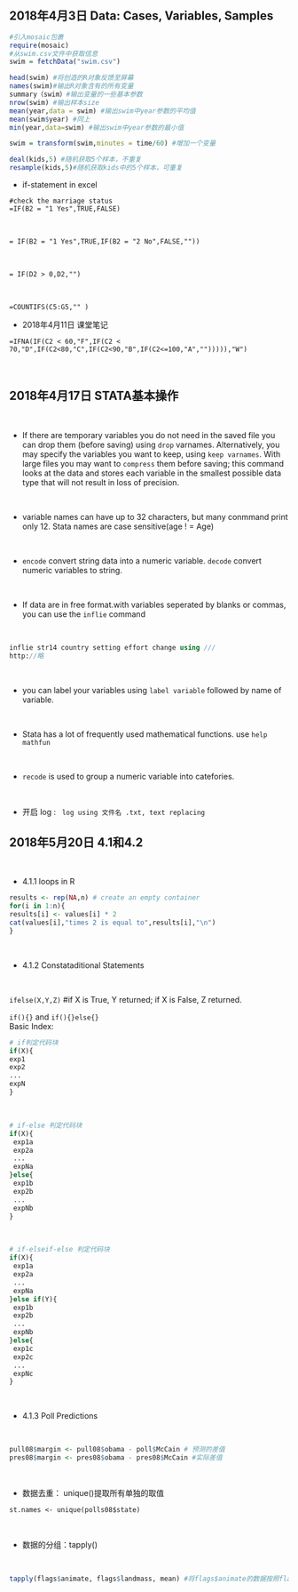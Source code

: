 2018年4月3日 Data: Cases, Variables, Samples
------------------------------------------
```r
#引入mosaic包裹
require(mosaic)
#从swim.csv文件中获取信息
swim = fetchData("swim.csv")

head(swim) #将创造的R对象反馈至屏幕
names(swim)#输出R对象含有的所有变量
summary（swim）#输出变量的一些基本参数
nrow(swim) #输出样本size
mean(year,data = swim) #输出swim中year参数的平均值
mean(swim$year) #同上
min(year,data=swim) #输出swim中year参数的最小值

swim = transform(swim,minutes = time/60) #增加一个变量

deal(kids,5) #随机获取5个样本，不重复
resample(kids,5)#随机获取kids中的5个样本，可重复
```

* if-statement in excel
```
#check the marriage status 
=IF(B2 = "1 Yes",TRUE,FALSE)
```
<br>

```
= IF(B2 = "1 Yes",TRUE,IF(B2 = "2 No",FALSE,""))
```
<br>

```
= IF(D2 > 0,D2,"")
```
<br>

```
=COUNTIFS(C5:G5,"" )
```

* 2018年4月11日 课堂笔记
```
=IFNA(IF(C2 < 60,"F",IF(C2 < 70,"D",IF(C2<80,"C",IF(C2<90,"B",IF(C2<=100,"A",""))))),"W")
```
<br>

2018年4月17日 STATA基本操作
------------------------
<br>

* If there are temporary variables you do not need in the saved file you can drop them (before saving) using ``drop`` varnames. Alternatively, you may specify the variables you want to keep, using ``keep varnames``. With large files you may want to ``compress`` them before saving; this command looks at the data and stores each variable in the smallest possible data type that will not result in loss of precision.
<br>

* variable names can have up to 32 characters, but many conmmand print only 12. Stata names are case sensitive(age ! = Age)
<br>

* ``encode`` convert string data into a numeric variable. ``decode`` convert numeric variables to string.
<br>

* If data are in free format.with variables seperated by blanks or commas, you can use the ``inflie`` command
<br>

```stata
inflie str14 country setting effort change using ///
http://略
```

<br>

* you can label your variables using ``label variable`` followed by name of variable.
<br>

* Stata has a lot of frequently used mathematical functions. use ``help mathfun``
<br>

* ``recode`` is used to group a numeric variable into catefories.
<br>

* 开启 log : `` log using 文件名 .txt, text replacing``

2018年5月20日 4.1和4.2
---------------------
<br>

* 4.1.1 loops in R

```r
results <- rep(NA,n) # create an empty container
for(i in 1:n){
results[i] <- values[i] * 2
cat(values[i],"times 2 is equal to",results[i],"\n")
}
```
<br>

* 4.1.2 Constataditional Statements
<br>

``ifelse(X,Y,Z)``  #if X is True, Y returned; if X is False, Z returned.
<br>

`` if(){} ``  and  `` if(){}else{} ``
<br>
Basic Index:
<br>

```r
# if判定代码块
if(X){
exp1
exp2
...
expN
}
```
<br>

```r
# if-else 判定代码块
if(X){
 exp1a
 exp2a
 ...
 expNa
}else{
 exp1b
 exp2b
 ...
 expNb
}
```
<br>

```r
# if-elseif-else 判定代码块
if(X){
 exp1a
 exp2a
 ...
 expNa
}else if(Y){
 exp1b
 exp2b
 ...
 expNb
}else{
 exp1c
 exp2c
 ...
 expNc
}
```
<br>

* 4.1.3 Poll Predictions
<br>

```r
pull08$margin <- pull08$obama - poll$McCain # 预测的差值
pres08$margin <- pres08$obama - pres08$McCain #实际差值
```
<br>

* 数据去重： unique()提取所有单独的取值

``st.names <- unique(polls08$state)``

<br>

* 数据的分组：tapply()
<br>

```r
tapply(flags$animate, flags$landmass, mean) #将flags$animate的数据按照flags$landmass的值进行分组，然后对各组应用mean()计算均值。
```
